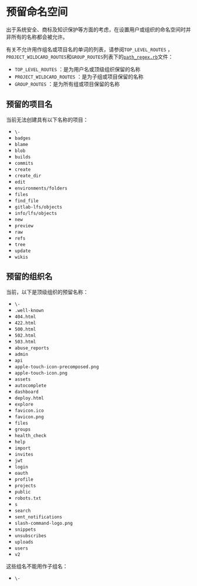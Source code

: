 # 预留命名空间[](#预留命名空间 "Permalink")

出于系统安全、商标及知识保护等方面的考虑，在设置用户或组织的命名空间时并非所有的名称都会被允许。

有关不允许用作组名或项目名的单词的列表，请参阅`TOP_LEVEL_ROUTES` ， `PROJECT_WILDCARD_ROUTES`和`GROUP_ROUTES`列表下的[`path_regex.rb`](https://gitlab.com/gitlab-org/gitlab/blob/master/lib/gitlab/path_regex.rb)文件：

*   `TOP_LEVEL_ROUTES` ：是为用户名或顶级组织保留的名称
*   `PROJECT_WILDCARD_ROUTES` ：是为子组或项目保留的名称
*   `GROUP_ROUTES` ：是为所有组或项目保留的名称

## 预留的项目名[](#reserved-project-names "Permalink")

当前无法创建具有以下名称的项目：

*   `\-`
*   `badges`
*   `blame`
*   `blob`
*   `builds`
*   `commits`
*   `create`
*   `create_dir`
*   `edit`
*   `environments/folders`
*   `files`
*   `find_file`
*   `gitlab-lfs/objects`
*   `info/lfs/objects`
*   `new`
*   `preview`
*   `raw`
*   `refs`
*   `tree`
*   `update`
*   `wikis`

## 预留的组织名[](#reserved-group-names "Permalink")

当前，以下是顶级组织的预留名称：

*   `\-`
*   `.well-known`
*   `404.html`
*   `422.html`
*   `500.html`
*   `502.html`
*   `503.html`
*   `abuse_reports`
*   `admin`
*   `api`
*   `apple-touch-icon-precomposed.png`
*   `apple-touch-icon.png`
*   `assets`
*   `autocomplete`
*   `dashboard`
*   `deploy.html`
*   `explore`
*   `favicon.ico`
*   `favicon.png`
*   `files`
*   `groups`
*   `health_check`
*   `help`
*   `import`
*   `invites`
*   `jwt`
*   `login`
*   `oauth`
*   `profile`
*   `projects`
*   `public`
*   `robots.txt`
*   `s`
*   `search`
*   `sent_notifications`
*   `slash-command-logo.png`
*   `snippets`
*   `unsubscribes`
*   `uploads`
*   `users`
*   `v2`

这些组名不能用作子组名：

*   `\-`